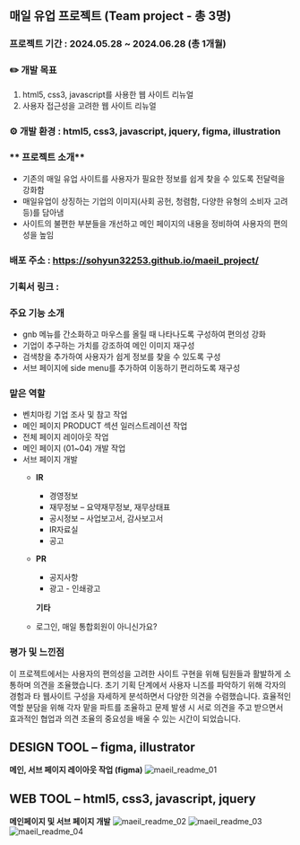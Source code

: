 ## 매일 유업 프로젝트 (Team project - 총 3명)

### **프로젝트 기간 : 2024.05.28 ~ 2024.06.28 (총 1개월)**
### **✏️ 개발 목표** 
1. html5, css3, javascript를 사용한 웹 사이트 리뉴얼
2. 사용자 접근성을 고려한 웹 사이트 리뉴얼

### **⚙️ 개발 환경 : html5, css3, javascript, jquery, figma, illustration**

### ** 프로젝트 소개** 
- 기존의 매일 유업 사이트를 사용자가 필요한 정보를 쉽게 찾을 수 있도록 전달력을 강화함
- 매일유업이 상징하는 기업의 이미지(사회 공헌, 청렴함, 다양한 유형의 소비자 고려 등)를 담아냄
- 사이트의 불편한 부분들을 개선하고 메인 페이지의 내용을 정비하여 사용자의 편의성을 높임

### 배포 주소 : https://sohyun32253.github.io/maeil_project/

### 기획서 링크 :

### 주요 기능 소개 
- gnb 메뉴를 간소화하고 마우스를 올릴 때 나타나도록 구성하여 편의성 강화
- 기업이 추구하는 가치를 강조하여 메인 이미지 재구성 
- 검색창을 추가하여 사용자가 쉽게 정보를 찾을 수 있도록 구성
- 서브 페이지에 side menu를 추가하여 이동하기 편리하도록 재구성

### 맡은 역할 
- 벤치마킹 기업 조사 및 참고 작업
- 메인 페이지 PRODUCT 섹션 일러스트레이션 작업 
- 전체 페이지 레이아웃 작업
- 메인 페이지 (01~04) 개발 작업
- 서브 페이지 개발 
  * **IR**
     * 경영정보
     * 재무정보 – 요약재무정보, 재무상태표
     * 공시정보 – 사업보고서, 감사보고서
     * IR자료실
     * 공고
    
  * **PR**
     * 공지사항
     * 광고 - 인쇄광고
  
    **기타**
  - 로그인, 매일 통합회원이 아니신가요?

### **평가 및 느낀점**
이 프로젝트에서는 사용자의 편의성을 고려한 사이트 구현을 위해 팀원들과 활발하게 소통하며 의견을 조율했습니다. 
초기 기획 단계에서 사용자 니즈를 파악하기 위해 각자의 경험과 타 웹사이트 구성을 자세하게 분석하면서 다양한 의견을 수렴했습니다. 
효율적인 역할 분담을 위해 각자 맡을 파트를 조율하고 문제 발생 시 서로 의견을 주고 받으면서 효과적인 협업과 의견 조율의 중요성을 배울 수 있는 시간이 되었습니다.

## **DESIGN TOOL – figma, illustrator**
**메인, 서브 페이지 레이아웃 작업 (figma)** 
![maeil_readme_01](https://github.com/user-attachments/assets/93449028-069f-4d28-9996-4ac1f56ff984)


## **WEB TOOL – html5, css3, javascript, jquery**
**메인페이지 및 서브 페이지 개발**
![maeil_readme_02](https://github.com/user-attachments/assets/ba075b74-51eb-4247-93ee-82183b05811a)
![maeil_readme_03](https://github.com/user-attachments/assets/6db45732-47b7-4caa-84d7-b6d1a43ea9a1)
![maeil_readme_04](https://github.com/user-attachments/assets/2c1ad719-0743-4455-94ff-597aaab79813)

